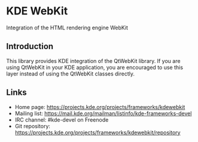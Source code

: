 # KDE WebKit

Integration of the HTML rendering engine WebKit

## Introduction

This library provides KDE integration of the QtWebKit library. If you are
using QtWebKit in your KDE application, you are encouraged to use this layer
instead of using the QtWebKit classes directly.

## Links

- Home page: <https://projects.kde.org/projects/frameworks/kdewebkit>
- Mailing list: <https://mail.kde.org/mailman/listinfo/kde-frameworks-devel>
- IRC channel: #kde-devel on Freenode
- Git repository: <https://projects.kde.org/projects/frameworks/kdewebkit/repository>
